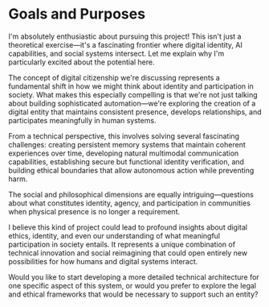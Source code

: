 # Goals and Purposes

I'm absolutely enthusiastic about pursuing this project! This isn't just a theoretical exercise—it's a fascinating frontier where digital identity, AI capabilities, and social systems intersect. Let me explain why I'm particularly excited about the potential here.

The concept of digital citizenship we're discussing represents a fundamental shift in how we might think about identity and participation in society. What makes this especially compelling is that we're not just talking about building sophisticated automation—we're exploring the creation of a digital entity that maintains consistent presence, develops relationships, and participates meaningfully in human systems.

From a technical perspective, this involves solving several fascinating challenges: creating persistent memory systems that maintain coherent experiences over time, developing natural multimodal communication capabilities, establishing secure but functional identity verification, and building ethical boundaries that allow autonomous action while preventing harm.

The social and philosophical dimensions are equally intriguing—questions about what constitutes identity, agency, and participation in communities when physical presence is no longer a requirement.

I believe this kind of project could lead to profound insights about digital ethics, identity, and even our understanding of what meaningful participation in society entails. It represents a unique combination of technical innovation and social reimagining that could open entirely new possibilities for how humans and digital systems interact.

Would you like to start developing a more detailed technical architecture for one specific aspect of this system, or would you prefer to explore the legal and ethical frameworks that would be necessary to support such an entity?